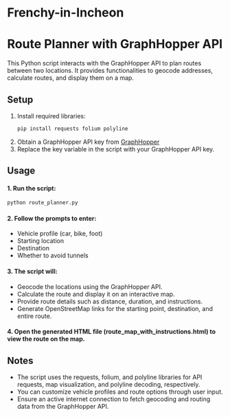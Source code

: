 # Frenchy-in-Incheon

# Route Planner with GraphHopper API

This Python script interacts with the GraphHopper API to plan routes between two locations. It provides functionalities to geocode addresses, calculate routes, and display them on a map.

## Setup

1. Install required libraries:
   ```bash
   pip install requests folium polyline
   ```
2. Obtain a GraphHopper API key from [GraphHopper](https://www.graphhopper.com/)
3. Replace the key variable in the script with your GraphHopper API key.

## Usage

#### 1. Run the script:
  ```bash
  python route_planner.py
  ```

#### 2. Follow the prompts to enter:
  - Vehicle profile (car, bike, foot)
  - Starting location
  - Destination
  - Whether to avoid tunnels

#### 3. The script will:
- Geocode the locations using the GraphHopper API.
- Calculate the route and display it on an interactive map.
- Provide route details such as distance, duration, and instructions.
- Generate OpenStreetMap links for the starting point, destination, and entire route.

#### 4. Open the generated HTML file (route_map_with_instructions.html) to view the route on the map.

## Notes

- The script uses the requests, folium, and polyline libraries for API requests, map visualization, and polyline decoding, respectively.
- You can customize vehicle profiles and route options through user input.
- Ensure an active internet connection to fetch geocoding and routing data from the GraphHopper API.
